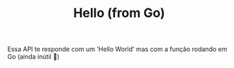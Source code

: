 ---
title: Hello (from Go)
href: api/hello_golang
methods: GET 
status: figuring it out
body: Essa API te responde com um 'Hello World' mas com a função rodando em Go (ainda inútil 🤡)
createdAt: 22/SET/23
updatedAt: 22/SET/23
---
